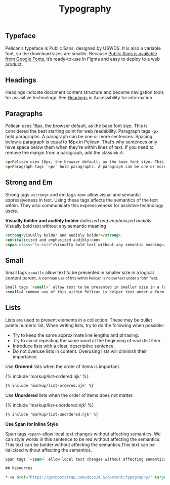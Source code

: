 ﻿---
title: Typography
summary: Guidelines for presenting textual information.
tags: typography, font, typeface
layout: guide
eleventyNavigation:
  key: Typography
  parent: Foundation
  order: 8
  excerpt: Guidelines for presenting textual information.
  img: /img/illustrations/illus-typography.svg
---

## Typeface

Pelican’s typeface is Public Sans, designed by USWDS. It is also a variable font, so the download sizes are smaller. Because <a href="https://fonts.google.com/specimen/Public+Sans" target="_blank">Public Sans is available from Google Fonts</a>, it’s ready-to-use in Figma and easy to deploy to a web product.

## Headings

Headings indicate document content structure and become navigation tools for assisitive technology. See [Headings](/accessibility/headings/) in Accessibility for information.

## Paragraphs

Pelican uses 16px, the browser default, as the base font size. This is considered the best starting point for web readability. Paragraph tags `<p>` hold paragraphs. A paragraph can be one or more sentences. Spacing below a paragraph is equal to 16px in Pelican. That’s why sentences only have space below them when they’re within  lines of text. If you need to remove the margin from a paragraph, add the class `mb-0`.

```html
<p>Pelican uses 16px, the browser default, as the base font size. This is considered the best starting point for web readability.</p>
<p>Paragraph tags `<p>` hold paragraphs. A paragraph can be one or more sentences. Spacing below a paragraph is equal to 16px in Pelican. That’s why sentences only have space below them when they’re not within other lines of text. If you need to remove the margin from a paragraph, add the class `mb-0`.</p>
```
## Strong and Em

Strong tags `<strong>` and em tags `<em>` allow visual and semantic expressiveness in text. Using these tags affects the semantics of the text within. They also communicate this expressiveness for assistive technology users. 

<strong>Visually bolder and audibly bolder</strong>
<em>italicized and emphasized audibly</em>
<span class="fw-bold">Visually bold text without any semantic meaning</span>

```html
<strong>Visually bolder and audibly bolder</strong>
<em>italicized and emphasized audibly</em>
<span class="fw-bold">Visually bold text without any semantic meaning</span>
```

## Small

Small tags `<small>` allow text to be presented in smaller size in a logical content parent. 
<small>A common use of this within Pelican is helper text under a form field.</small>

```html
Small tags `<small>` allow text to be presented in smaller size in a logical content parent. 
<small>A common use of this within Pelican is helper text under a form field.</small>
```

## Lists

Lists are used to present elements in a collection. These may be bullet points numeric list. When writing lists, try to do the following when possible:

* Try to keep the same approximate line lengths and phrasing.
* Try to avoid repeating the same word at the beginning of each list item.
* Introduce lists with a clear, descriptive sentence.
* Do not overuse lists in content. Overusing lists will diminish their importance.

Use **Ordered** lists when the order of items is important.

{% include 'markup/list-ordered.njk' %}

``` html
{% include 'markup/list-ordered.njk' %}
```

Use **Unordered** lists when the order of items does not matter.

{% include 'markup/list-unordered.njk' %}

``` html
{% include 'markup/list-unordered.njk' %}
```

**Use Span for Inline Style**

Span tags `<span>` allow local text changes without affecting semantics. We can style <span class="text-danger">words in this sentence to be red</span> without affecting the semantics. This text can be <span class="fw-bold">bolder</span> without affecting the semantics.This text can be <span class="fst-italic">italicized</span> without affecting the semantics. 

```html
Span tags `<span>` allow local text changes without affecting semantics. We can style <span class="text-danger">words in this sentence to be red</span> without affecting the semantics. This text can be <span class="fw-bold">bolder</span> without affecting the semantics. This text can be <span class="fst-italic">italicized</span> without affecting the semantics. 

## Resources

* <a href="https://getbootstrap.com/docs/4.5/content/typography/" target="_blank">Bootstrap Documentation - Typography</a>
